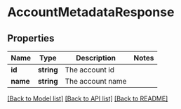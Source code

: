 # AccountMetadataResponse

## Properties
Name | Type | Description | Notes
------------ | ------------- | ------------- | -------------
**id** | **string** | The account id | 
**name** | **string** | The account name | 

[[Back to Model list]](../../README.md#documentation-for-models) [[Back to API list]](../../README.md#documentation-for-api-endpoints) [[Back to README]](../../README.md)


